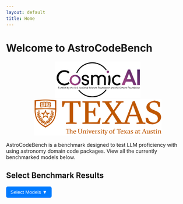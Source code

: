 ```yaml
---
layout: default
title: Home
---
```


# Welcome to AstroCodeBench

<div style="text-align: center; margin-top: 20px;">
  <img src="assets/pics/cosmic_logo.png" alt="Logo" style="height: 100px; margin: 0 10px;">
  <img src="assets/pics/ut_logo.png" alt="Longhorn" style="height: 100px; margin: 0 10px;">
</div>

AstroCodeBench is a benchmark designed to test LLM proficiency with using astronomy domain code packages. View all the currently benchmarked models below.

<h2>Select Benchmark Results</h2>
<div style="position: relative; display: inline-block;">
  <button id="dropdown-btn" style="padding: 8px 12px; background-color: #007BFF; color: white; border: none; cursor: pointer; border-radius: 5px;">
    Select Models ▼
  </button>
  <div id="model-dropdown" style="display: none; position: absolute; background: white; border: 1px solid #ccc; width: 250px; max-height: 250px; overflow-y: auto;">
  </div>
</div>

<canvas id="benchmarkChart" width="800" height="400"></canvas>

<script src="https://cdn.jsdelivr.net/npm/chart.js"></script>
<script>
  let jsonBasePath = "{{ site.baseurl }}/assets/json/";
  const datasets = {
    "benchmark_results_old.json": "Old Benchmark",
    "benchmark_results_new.json": "Colloquial Query Benchmark"
  };

  let chartData = {
    labels: [],
    datasets: []
  };

  let colors = [
    "rgba(255, 99, 132, 0.5)", "rgba(54, 162, 235, 0.5)",
    "rgba(255, 206, 86, 0.5)", "rgba(75, 192, 192, 0.5)",
    "rgba(153, 102, 255, 0.5)", "rgba(255, 159, 64, 0.5)",
    "rgba(201, 203, 207, 0.5)"
  ];

  let borderColors = [
    "rgba(255, 99, 132, 1)", "rgba(54, 162, 235, 1)",
    "rgba(255, 206, 86, 1)", "rgba(75, 192, 192, 1)",
    "rgba(153, 102, 255, 1)", "rgba(255, 159, 64, 1)",
    "rgba(201, 203, 207, 1)"
  ];

  let usedColors = {}; 
  let currentColorIndex = 0;
  let allModels = {}; // Store model names and corresponding dataset

  let ctx = document.getElementById("benchmarkChart").getContext("2d");
  let benchmarkChart = new Chart(ctx, {
    type: "bar",
    data: chartData,
    options: {
      responsive: true,
      maintainAspectRatio: true,
      scales: { y: { beginAtZero: true } },
      plugins: {
        legend: { display: true },
        title: { display: true, text: "Benchmark Evaluation Metrics" }
      }
    }
  });

  const dropdownBtn = document.getElementById("dropdown-btn");
  const dropdownMenu = document.getElementById("model-dropdown");

  dropdownBtn.addEventListener("click", () => {
    dropdownMenu.style.display = dropdownMenu.style.display === "block" ? "none" : "block";
  });

  document.addEventListener("click", (event) => {
    if (!dropdownBtn.contains(event.target) && !dropdownMenu.contains(event.target)) {
      dropdownMenu.style.display = "none";
    }
  });

  async function populateDropdown() {
    dropdownMenu.innerHTML = "";
    allModels = {};

    for (const [file, datasetName] of Object.entries(datasets)) {
      try {
        const response = await fetch(jsonBasePath + file);
        const data = await response.json();

        data.forEach((item) => {
          let modelName = item.model?.model;
          if (modelName) {
            if (!allModels[modelName]) {
              allModels[modelName] = [];
            }
            allModels[modelName].push(datasetName);
          }
        });
      } catch (error) {
        console.error(`Error loading ${file}:`, error);
      }
    }

    for (const [model, datasetList] of Object.entries(allModels)) {
      const label = document.createElement("label");
      label.style.display = "block";
      label.style.cursor = "pointer";
      label.style.padding = "5px";

      const checkbox = document.createElement("input");
      checkbox.type = "checkbox";
      checkbox.value = model;
      checkbox.style.marginRight = "5px";

      checkbox.addEventListener("change", function () {
        if (this.checked) {
          datasetList.forEach(dataset => fetchAndProcessData(model, dataset));
        } else {
          removeModelFromChart(model);
        }
      });

      label.appendChild(checkbox);
      label.appendChild(document.createTextNode(`${model} (${datasetList.join(", ")})`));
      dropdownMenu.appendChild(label);
    }
  }

  async function fetchAndProcessData(selectedModel, dataset) {
    let selectedFile = dataset === "Colloquial Query Benchmark" ? "benchmark_results_new.json" : "benchmark_results_old.json";
    let fullModelLabel = `${selectedModel} (${dataset})`;

    try {
        const response = await fetch(jsonBasePath + selectedFile);
        const data = await response.json();

        if (chartData.datasets.some(ds => ds.label === fullModelLabel)) {
            console.warn(`${fullModelLabel} is already displayed.`);
            return;
        }

        if (!(fullModelLabel in usedColors)) {
            usedColors[fullModelLabel] = {
                backgroundColor: colors[currentColorIndex % colors.length],
                borderColor: borderColors[currentColorIndex % borderColors.length]
            };
            currentColorIndex++;
        }

        console.log("Fetched JSON Data:", data);
        console.log("Filtered Models:", data.map(item => item.model?.model));

        const modelData = data.filter((item) => item.model?.model === selectedModel);

        if (modelData.length === 0) {
            console.warn(`No data found for model: ${selectedModel}`);
            return;
        }

        const metrics = {
            direct_match: [], fuzzy_match: [], codebleu: [],
            codebertscore: [], codebertscore_rescaled: [],
            code_success: [], syntax_match_score: []
        };

        modelData.forEach((item) => {
            if (item.result) {
                item.result.forEach((result) => {
                    if ("direct_match" in result && result.direct_match !== null) {
                        metrics.direct_match.push(result.direct_match ? 1 : 0);
                    }
                    if ("fuzzy_match" in result && result.fuzzy_match !== null) {
                        metrics.fuzzy_match.push(result.fuzzy_match / 100); 
                    }
                    if ("codebleu" in result && result.codebleu?.codebleu !== null) {
                        metrics.codebleu.push(result.codebleu.codebleu);
                    }
                    if ("codebertscore" in result && result.codebertscore?.F1 !== null) {
                        metrics.codebertscore.push(result.codebertscore.F1);
                    }
                    if ("codebertscore_rescaled" in result && result.codebertscore_rescaled?.F1 !== null) {
                        metrics.codebertscore_rescaled.push(result.codebertscore_rescaled.F1);
                    }
                });
            }

            if (item.result_summary) {
                if ("code_success" in item.result_summary) {
                    metrics.code_success.push(item.result_summary.code_success);
                }
                if ("syntax_match_score" in item.result_summary) {
                    metrics.syntax_match_score.push(item.result_summary.syntax_match_score);
                }
            }
        });

        const averages = {};
        for (const [key, values] of Object.entries(metrics)) {
            averages[key] = values.length
                ? values.reduce((sum, val) => sum + val, 0) / values.length
                : 0;
        }

        updateChart(fullModelLabel, averages);
    } catch (error) {
        console.error("Error fetching or processing JSON data:", error);
    }
}

function updateChart(selectedModel, averages) {
    if (chartData.labels.length === 0) {
        chartData.labels = Object.keys(averages);
    }

    chartData.datasets.push({
        label: selectedModel,
        data: Object.values(averages),
        backgroundColor: usedColors[selectedModel].backgroundColor,
        borderColor: usedColors[selectedModel].borderColor,
        borderWidth: 1
    });

    benchmarkChart.update();
}


  function removeModelFromChart(selectedModel) {
    chartData.datasets = chartData.datasets.filter(ds => ds.label !== selectedModel);
    benchmarkChart.update();
  }

  populateDropdown();
</script>
